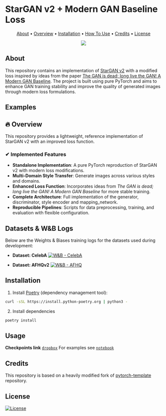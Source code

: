 # StarGAN v2 + Modern GAN Baseline Loss

<p align="center">
  <a href="#about">About</a> •
  <a href="#overview">Overview</a> •
  <a href="#installation">Installation</a> •
  <a href="#how-to-use">How To Use</a> •
  <a href="#credits">Credits</a> •
  <a href="#license">License</a>
</p>

<div align="center">
  <a href="/LICENSE">
    <img src="https://img.shields.io/badge/license-MIT-blue.svg" style="vertical-align:middle">
  </a>
</div>

## About

This repository contains an implementation of [StarGAN v2](https://arxiv.org/abs/1912.01865) with a modified loss inspired by ideas from the paper [The GAN is dead; long live the GAN! A Modern GAN Baseline](https://arxiv.org/abs/2501.05441). The project is built using pure PyTorch and aims to enhance GAN training stability and improve the quality of generated images through modern loss formulations.

## Examples


## 🔥 Overview  <span id="overview"></span>
This repository provides a lightweight, reference implementation of StarGAN v2 with an improved loss function.

### ✔ Implemented Features
- **Standalone Implementation**: A pure PyTorch reproduction of StarGAN v2 with modern loss modifications.
- **Multi-Domain Style Transfer**: Generate images across various styles and domains.
- **Enhanced Loss Function**: Incorporates ideas from *The GAN is dead; long live the GAN! A Modern GAN Baseline* for more stable training.
- **Complete Architecture**: Full implementation of the generator, discriminator, style encoder and mapping_network.
- **Reproducible Pipelines**: Scripts for data preprocessing, training, and evaluation with flexible configuration.

## Datasets & W&B Logs  <span id="datasets-and-wandb"></span>
Below are the Weights & Biases training logs for the datasets used during development:

- **Dataset: CelebA**
  [![W&B - CelebA](https://img.shields.io/badge/W%26B-CelebA-orange)](https://api.wandb.ai/links/azrails-main/765m6k12)

- **Dataset: AFHQv2**
  [![W&B - AFHQ](https://img.shields.io/badge/W%26B-AFHQv2-orange)](https://api.wandb.ai/links/azrails-main/0mcpwghx)


## Installation

1. Install [Poetry](https://python-poetry.org/) (dependency management tool):
```bash
curl -sSL https://install.python-poetry.org | python3 -
```
2. Install dependencies
```bash
poetry install
```

## Usage
**Checkpoints link** [`dropbox`](https://www.dropbox.com/scl/fi/kubwfunvjimat9izxu7sy/checkpoints.zip?rlkey=9n50j647bk9j4ahrh9aa6ysta&st=ikrl33xi&dl=0)
For examples see [`notebook`](/notbooks/examples.ipynb)

## Credits

This repository is based on a heavily modified fork of [pytorch-template](https://github.com/victoresque/pytorch-template) repository.

## License

[![License](https://img.shields.io/badge/license-MIT-blue.svg)](/LICENSE)
